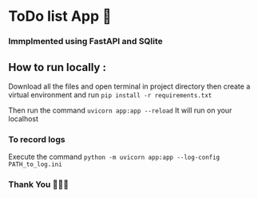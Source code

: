 # ToDo list App 📝
### Immplmented using FastAPI and SQlite

## How to run locally :
Download all the files and open terminal in project directory then create a virtual environment 
and run ```pip install -r requirements.txt```

Then run the command  ```uvicorn app:app --reload``` 
It will run on your localhost

### To record logs
Execute the command ```python -m uvicorn app:app --log-config PATH_to_log.ini```
### Thank You 👋👋👋
